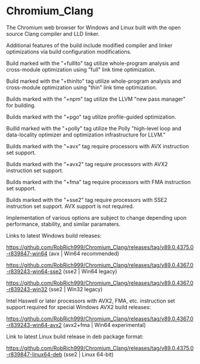 # Chromium_Clang

The Chromium web browser for Windows and Linux built with the open source Clang compiler and LLD linker.

Additional features of the build include modified compiler and linker optimizations via build configuration modifications.

Build marked with the "+fulllto" tag utilize whole-program analysis and cross-module optimization using "full" link time optimization.

Build marked with the "+thinlto" tag utilize whole-program analysis and cross-module optimization using "thin" link time optimization.

Builds marked with the "+npm" tag utilize the LLVM "new pass manager" for building.

Builds marked with the "+pgo" tag utilize profile-guided optimization.

Builld marked with the "+polly" tag utilize the Polly "high-level loop and data-locality optimizer and optimization infrastructure for LLVM."

Builds marked with the "+avx" tag require processors with AVX instruction set support.

Builds marked with the "+avx2" tag require processors with AVX2 instruction set support.

Builds marked with the "+fma" tag require processors with FMA instruction set support.

Builds marked with the "+sse2" tag require processors with SSE2 instruction set support. AVX support is not required.

Implementation of various options are subject to change depending upon performance, stability, and similar paramaters.

Links to latest Windows build releases:

https://github.com/RobRich999/Chromium_Clang/releases/tag/v89.0.4375.0-r839847-win64 (avx | Win64 recommended)

https://github.com/RobRich999/Chromium_Clang/releases/tag/v89.0.4367.0-r839243-win64-sse2 (sse2 | Win64 legacy)

https://github.com/RobRich999/Chromium_Clang/releases/tag/v89.0.4367.0-r839243-win32 (sse2 | Win32 legacy)

Intel Haswell or later processors with AVX2, FMA, etc. instruction set support required for special Windows AVX2 build releases:

https://github.com/RobRich999/Chromium_Clang/releases/tag/v89.0.4367.0-r839243-win64-avx2 (avx2+fma | Win64 experimental)

Link to latest Linux build release in deb package format:

https://github.com/RobRich999/Chromium_Clang/releases/tag/v89.0.4375.0-r839847-linux64-deb (sse2 | Linux 64-bit)
